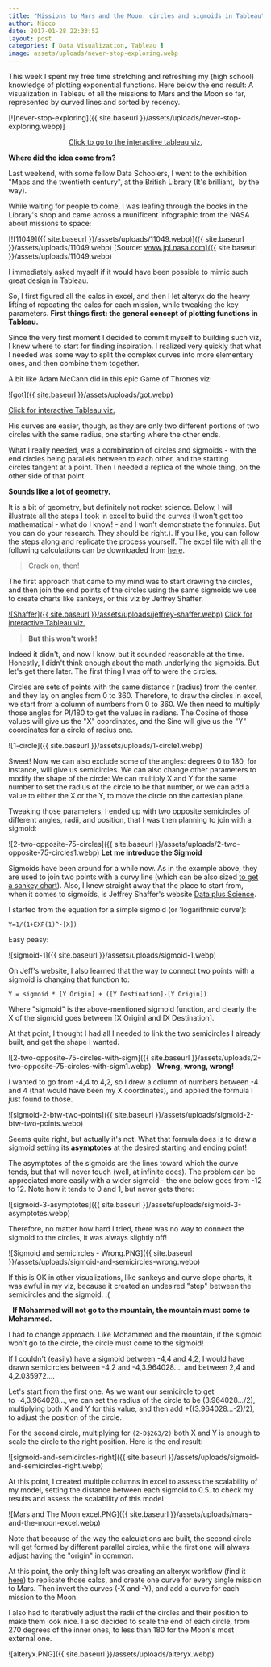 ```yaml
---
title: "Missions to Mars and the Moon: circles and sigmoids in Tableau"
author: Nicco
date: 2017-01-28 22:33:52
layout: post
categories: [ Data Visualization, Tableau ]
image: assets/uploads/never-stop-exploring.webp
---
```


This week I spent my free time stretching and refreshing my (high school) knowledge of plotting exponential functions. Here below the end result: A visualization in Tableau of all the missions to Mars and the Moon so far, represented by curved lines and sorted by recency.

[![never-stop-exploring]({{ site.baseurl }}/assets/uploads/never-stop-exploring.webp)]
<p style="text-align: center;"><a href="https://public.tableau.com/views/NeverStopExploringAllthemissionstoMarsandtheMoonsofar/NEVERSTOPEXPLORING-AllthemissionstoMarsandtheMoon?:embed=y&amp;:display_count=yes" target="_blank" rel="noopener noreferrer">Click to go to the interactive tableau viz.</a></p>

**Where did the idea come from?**

Last weekend, with some fellow Data Schoolers, I went to the exhibition "Maps and the twentieth century", at the British Library (It's brilliant,  by the way).

While waiting for people to come, I was leafing through the books in the Library's shop and came across a munificent infographic from the NASA about missions to space:

[![11049]({{ site.baseurl }}/assets/uploads/11049.webp)]({{ site.baseurl }}/assets/uploads/11049.webp)
[Source: www.jpl.nasa.com]({{ site.baseurl }}/assets/uploads/11049.webp)

I immediately asked myself if it would have been possible to mimic such great design in Tableau.

So, I first figured all the calcs in excel, and then I let alteryx do the heavy lifting of repeating the calcs for each mission, while tweaking the key parameters.
**First things first: the general concept of plotting functions in Tableau.**


Since the very first moment I decided to commit myself to building such viz, I knew where to start for finding inspiration. I realized very quickly that what I needed was some way to split the complex curves into more elementary ones, and then combine them together.

A bit like Adam McCann did in this epic Game of Thrones viz:

[![got]({{ site.baseurl }}/assets/uploads/got.webp)](https://public.tableau.com/en-us/s/gallery/game-thrones-0)

[Click for interactive Tableau viz.](https://public.tableau.com/en-us/s/gallery/game-thrones-0)

His curves are easier, though, as they are only two different portions of two circles with the same radius, one starting where the other ends.

What I really needed, was a combination of circles and sigmoids - with the end circles being parallels between to each other, and the starting circles tangent at a point. Then I needed a replica of the whole thing, on the other side of that point.

**Sounds like a lot of geometry.**

It is a bit of geometry, but definitely not rocket science. Below, I will illustrate all the steps I took in excel to build the curves (I won't get too mathematical - what do I know! - and I won't demonstrate the formulas. But you can do your research. They should be right.). If you like, you can follow the steps along and replicate the process yourself. The excel file with all the following calculations can be downloaded from [here](https://dl.dropboxusercontent.com/u/26083752/Missions%20to%20Mars%20prod.xlsx).

> Crack on, then!

The first approach that came to my mind was to start drawing the circles, and then join the end points of the circles using the same sigmoids we use to create charts like sankeys, or this viz by Jeffrey Shaffer.

[![Shaffer]({{ site.baseurl }}/assets/uploads/jeffrey-shaffer.webp)](https://public.tableau.com/profile/jeffs8297#!/vizhome/StateofAmericaRankings2/DashboardExample) 
[Click for interactive Tableau viz.](https://public.tableau.com/profile/jeffs8297#!/vizhome/StateofAmericaRankings2/DashboardExample)

> **But this won't work!**

Indeed it didn't, and now I know, but it sounded reasonable at the time. Honestly, I didn't think enough about the math underlying the sigmoids. But let's get there later. The first thing I was off to were the circles.

Circles are sets of points with the same distance r (radius) from the center, and they lay on angles from 0 to 360. Therefore, to draw the circles in excel, we start from a column of numbers from 0 to 360. We then need to multiply those angles for PI/180 to get the values in radians. The Cosine of those values will give us the "X" coordinates, and the Sine will give us the "Y" coordinates for a circle of radius one.

![1-circle]({{ site.baseurl }}/assets/uploads/1-circle1.webp)

Sweet! Now we can also exclude some of the angles: degrees 0 to 180, for instance, will give us semicircles. We can also change other parameters to modify the shape of the circle: We can multiply X and Y for the same number to set the radius of the circle to be that number, or we can add a value to either the X or the Y, to move the circle on the cartesian plane.

Tweaking those parameters, I ended up with two opposite semicircles of different angles, radii, and position, that I was then planning to join with a sigmoid:

![2-two-opposite-75-circles]({{ site.baseurl }}/assets/uploads/2-two-opposite-75-circles1.webp)
**Let me introduce the Sigmoid**


Sigmoids have been around for a while now. As in the example above, they are used to join two points with a curvy line (which can be also sized [to get a sankey chart](http://www.theinformationlab.co.uk/2015/03/04/sankey-charts-in-tableau/)). Also, I knew straight away that the place to start from, when it comes to sigmoids, is Jeffrey Shaffer's website [Data plus Science](https://www.dataplusscience.com/RecreationinTableau2.html).

I started from the equation for a simple sigmoid (or 'logarithmic curve'):

`Y=1/(1+EXP(1)^-[X])`


Easy peasy:

![sigmoid-1]({{ site.baseurl }}/assets/uploads/sigmoid-1.webp)

On Jeff's website, I also learned that the way to connect two points with a sigmoid is changing that function to:

`Y = sigmoid * [Y Origin] + ([Y Destination]-[Y Origin])`

Where "sigmoid" is the above-mentioned sigmoid function, and clearly the X of the sigmoid goes between [X Origin] and [X Destination].

At that point, I thought I had all I needed to link the two semicircles I already built, and get the shape I wanted.

![2-two-opposite-75-circles-with-sigm]({{ site.baseurl }}/assets/uploads/2-two-opposite-75-circles-with-sigm1.webp)
 
**Wrong, wrong, wrong!**

I wanted to go from -4,4 to 4,2, so I drew a column of numbers between -4 and 4 (that would have been my X coordinates), and applied the formula I just found to those.

![sigmoid-2-btw-two-points]({{ site.baseurl }}/assets/uploads/sigmoid-2-btw-two-points.webp)

Seems quite right, but actually it's not. What that formula does is to draw a sigmoid setting its **asymptotes** at the desired starting and ending point!

The asymptotes of the sigmoids are the lines toward which the curve tends, but that will never touch (well, at infinite does). The problem can be appreciated more easily with a wider sigmoid - the one below goes from -12 to 12. Note how it tends to 0 and 1, but never gets there:

![sigmoid-3-asymptotes]({{ site.baseurl }}/assets/uploads/sigmoid-3-asymptotes.webp)

Therefore, no matter how hard I tried, there was no way to connect the sigmoid to the circles, it was always slightly off!

![Sigmoid and semicircles - Wrong.PNG]({{ site.baseurl }}/assets/uploads/sigmoid-and-semicircles-wrong.webp)

If this is OK in other visualizations, like sankeys and curve slope charts, it was awful in my viz, because it created an undesired "step" between the semicircles and the sigmoid. :(

 
**If Mohammed will not go to the mountain, the mountain must come to Mohammed.**


I had to change approach. Like Mohammed and the mountain, if the sigmoid won't go to the circle, the circle must come to the sigmoid!

If I couldn't (easily) have a sigmoid between -4,4 and 4,2, I would have drawn semicircles between -4,2 and -4,3.964028.... and between 2,4 and 4,2.035972....

Let's start from the first one. As we want our semicircle to get to -4,3.964028..., we can set the radius of the circle to be (3.964028.../2), multiplying both X and Y for this value, and then add +((3.964028...-2)/2), to adjust the position of the circle.

For the second circle, multiplying for `(2-D$263/2)` both X and Y is enough to scale the circle to the right position. Here is the end result:

![sigmoid-and-semicircles-right]({{ site.baseurl }}/assets/uploads/sigmoid-and-semicircles-right.webp)

At this point, I created multiple columns in excel to assess the scalability of my model, setting the distance between each sigmoid to 0.5. to check my results and assess the scalability of this model

![Mars and The Moon excel.PNG]({{ site.baseurl }}/assets/uploads/mars-and-the-moon-excel.webp)

Note that because of the way the calculations are built, the second circle will get formed by different parallel circles, while the first one will always adjust having the "origin" in common.

At this point, the only thing left was creating an alteryx workflow (find it [here](https://dl.dropboxusercontent.com/u/26083752/Mars%20and%20the%20Moon.yxmd)) to replicate those calcs, and create one curve for every single mission to Mars. Then invert the curves (-X and -Y), and add a curve for each mission to the Moon.

I also had to iteratively adjust the radii of the circles and their position to make them look nice. I also decided to scale the end of each circle, from 270 degrees of the inner ones, to less than 180 for the Moon's most external one.

![alteryx.PNG]({{ site.baseurl }}/assets/uploads/alteryx.webp)

 
